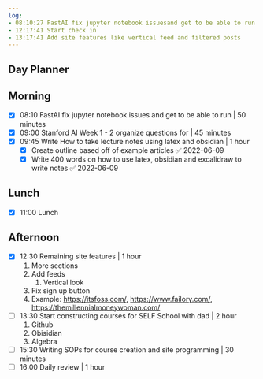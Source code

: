 ```yaml
---
log:
- 08:10:27 FastAI fix jupyter notebook issuesand get to be able to run
- 12:17:41 Start check in
- 13:17:41 Add site features like vertical feed and filtered posts
---
```


## Day Planner

## Morning
- [x] 08:10 FastAI fix jupyter notebook issues and get to be able to run | 50 minutes
- [x] 09:00 Stanford AI Week 1 - 2 organize questions for | 45 minutes
- [x] 09:45 Write How to take lecture notes using latex and obsidian | 1 hour
	- [x] Create outline based off of example articles ✅ 2022-06-09
	- [x] Write 400 words on how to use latex, obsidian and excalidraw to write notes ✅ 2022-06-09

## Lunch
- [x] 11:00 Lunch

## Afternoon
- [x] 12:30 Remaining site features | 1 hour
	1. More sections
	2. Add feeds
		1. Vertical look
	3. Fix sign up button
	4. Example: https://itsfoss.com/, https://www.failory.com/, https://themillennialmoneywoman.com/
- [ ] 13:30 Start constructing courses for SELF School with dad | 2 hour
	1. Github
	2. Obisidian
	3. Algebra
- [ ] 15:30 Writing SOPs for course creation and site programming | 30 minutes
- [ ] 16:00 Daily review | 1 hour